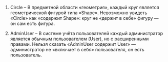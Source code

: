 1. Circle – В предметной области «геометрия», каждый круг является геометрической фигурой типа «Shape». Невозможно увидеть «Circle» как «содержит Shape»: круг не «держит в себе» фигуру — он сам есть фигура.

 2. AdminUser – В системе учёта пользователей каждый администратор является обычным пользователем (User), но с расширенными правами. Нельзя сказать «AdminUser содержит User» — администратор не «включает в себя» пользователя, он есть пользователь.